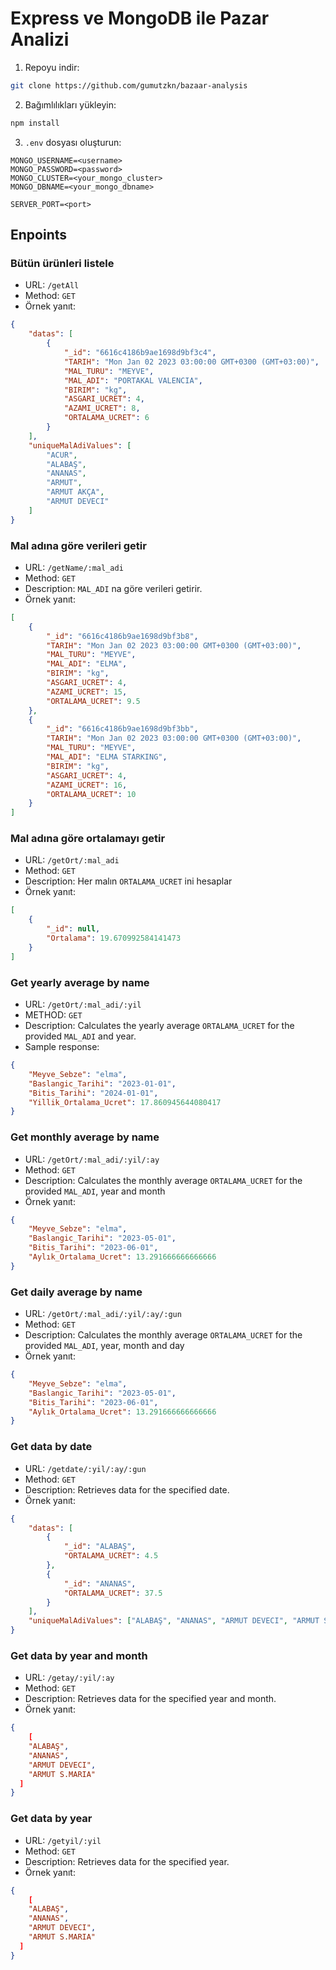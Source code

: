 # Express ve MongoDB ile Pazar Analizi

1. Repoyu indir:

```bash
git clone https://github.com/gumutzkn/bazaar-analysis
```

2. Bağımlılıkları yükleyin:

```bash
npm install
```

3. `.env` dosyası oluşturun:

```env
MONGO_USERNAME=<username>
MONGO_PASSWORD=<password>
MONGO_CLUSTER=<your_mongo_cluster>
MONGO_DBNAME=<your_mongo_dbname>

SERVER_PORT=<port>
```

## Enpoints

### Bütün ürünleri listele

- URL: `/getAll`
- Method: `GET`
- Örnek yanıt:

```json
{
	"datas": [
		{
			"_id": "6616c4186b9ae1698d9bf3c4",
			"TARIH": "Mon Jan 02 2023 03:00:00 GMT+0300 (GMT+03:00)",
			"MAL_TURU": "MEYVE",
			"MAL_ADI": "PORTAKAL VALENCIA",
			"BIRIM": "kg",
			"ASGARI_UCRET": 4,
			"AZAMI_UCRET": 8,
			"ORTALAMA_UCRET": 6
		}
	],
	"uniqueMalAdiValues": [
		"ACUR",
		"ALABAŞ",
		"ANANAS",
		"ARMUT",
		"ARMUT AKÇA",
		"ARMUT DEVECI"
	]
}
```

### Mal adına göre verileri getir

- URL: `/getName/:mal_adi`
- Method: `GET`
- Description: `MAL_ADI` na göre verileri getirir.
- Örnek yanıt:

```json
[
	{
		"_id": "6616c4186b9ae1698d9bf3b8",
		"TARIH": "Mon Jan 02 2023 03:00:00 GMT+0300 (GMT+03:00)",
		"MAL_TURU": "MEYVE",
		"MAL_ADI": "ELMA",
		"BIRIM": "kg",
		"ASGARI_UCRET": 4,
		"AZAMI_UCRET": 15,
		"ORTALAMA_UCRET": 9.5
	},
	{
		"_id": "6616c4186b9ae1698d9bf3bb",
		"TARIH": "Mon Jan 02 2023 03:00:00 GMT+0300 (GMT+03:00)",
		"MAL_TURU": "MEYVE",
		"MAL_ADI": "ELMA STARKING",
		"BIRIM": "kg",
		"ASGARI_UCRET": 4,
		"AZAMI_UCRET": 16,
		"ORTALAMA_UCRET": 10
	}
]
```

### Mal adına göre ortalamayı getir

- URL: `/getOrt/:mal_adi`
- Method: `GET`
- Description: Her malın `ORTALAMA_UCRET` ini hesaplar
- Örnek yanıt:

```json
[
	{
		"_id": null,
		"Ortalama": 19.670992584141473
	}
]
```

### Get yearly average by name

- URL: `/getOrt/:mal_adi/:yil`
- METHOD: `GET`
- Description: Calculates the yearly average `ORTALAMA_UCRET` for the provided `MAL_ADI` and year.
- Sample response:

```json
{
	"Meyve_Sebze": "elma",
	"Baslangic_Tarihi": "2023-01-01",
	"Bitis_Tarihi": "2024-01-01",
	"Yillik_Ortalama_Ucret": 17.860945644080417
}
```

### Get monthly average by name

- URL: `/getOrt/:mal_adi/:yil/:ay`
- Method: `GET`
- Description: Calculates the monthly average `ORTALAMA_UCRET` for the provided `MAL_ADI`, year and month
- Örnek yanıt:

```json
{
	"Meyve_Sebze": "elma",
	"Baslangic_Tarihi": "2023-05-01",
	"Bitis_Tarihi": "2023-06-01",
	"Aylık_Ortalama_Ucret": 13.291666666666666
}
```

### Get daily average by name

- URL: `/getOrt/:mal_adi/:yil/:ay/:gun`
- Method: `GET`
- Description: Calculates the monthly average `ORTALAMA_UCRET` for the provided `MAL_ADI`, year, month and day
- Örnek yanıt:

```json
{
	"Meyve_Sebze": "elma",
	"Baslangic_Tarihi": "2023-05-01",
	"Bitis_Tarihi": "2023-06-01",
	"Aylık_Ortalama_Ucret": 13.291666666666666
}
```

### Get data by date

- URL: `/getdate/:yil/:ay/:gun`
- Method: `GET`
- Description: Retrieves data for the specified date.
- Örnek yanıt:

```json
{
	"datas": [
		{
			"_id": "ALABAŞ",
			"ORTALAMA_UCRET": 4.5
		},
		{
			"_id": "ANANAS",
			"ORTALAMA_UCRET": 37.5
		}
	],
	"uniqueMalAdiValues": ["ALABAŞ", "ANANAS", "ARMUT DEVECI", "ARMUT S.MARIA"]
}
```

### Get data by year and month

- URL: `/getay/:yil/:ay`
- Method: `GET`
- Description: Retrieves data for the specified year and month.
- Örnek yanıt:

```json
{
	[
    "ALABAŞ",
    "ANANAS",
    "ARMUT DEVECI",
    "ARMUT S.MARIA"
  ]
}
```

### Get data by year

- URL: `/getyil/:yil`
- Method: `GET`
- Description: Retrieves data for the specified year.
- Örnek yanıt:

```json
{
	[
    "ALABAŞ",
    "ANANAS",
    "ARMUT DEVECI",
    "ARMUT S.MARIA"
  ]
}
```
